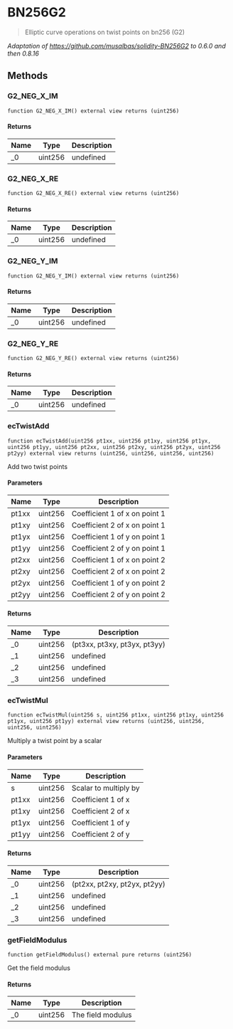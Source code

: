 # BN256G2

> Elliptic curve operations on twist points on bn256 (G2)

_Adaptation of https://github.com/musalbas/solidity-BN256G2 to 0.6.0 and then 0.8.16_

## Methods

### G2_NEG_X_IM

```solidity
function G2_NEG_X_IM() external view returns (uint256)
```

#### Returns

| Name | Type    | Description |
| ---- | ------- | ----------- |
| \_0  | uint256 | undefined   |

### G2_NEG_X_RE

```solidity
function G2_NEG_X_RE() external view returns (uint256)
```

#### Returns

| Name | Type    | Description |
| ---- | ------- | ----------- |
| \_0  | uint256 | undefined   |

### G2_NEG_Y_IM

```solidity
function G2_NEG_Y_IM() external view returns (uint256)
```

#### Returns

| Name | Type    | Description |
| ---- | ------- | ----------- |
| \_0  | uint256 | undefined   |

### G2_NEG_Y_RE

```solidity
function G2_NEG_Y_RE() external view returns (uint256)
```

#### Returns

| Name | Type    | Description |
| ---- | ------- | ----------- |
| \_0  | uint256 | undefined   |

### ecTwistAdd

```solidity
function ecTwistAdd(uint256 pt1xx, uint256 pt1xy, uint256 pt1yx, uint256 pt1yy, uint256 pt2xx, uint256 pt2xy, uint256 pt2yx, uint256 pt2yy) external view returns (uint256, uint256, uint256, uint256)
```

Add two twist points

#### Parameters

| Name  | Type    | Description                   |
| ----- | ------- | ----------------------------- |
| pt1xx | uint256 | Coefficient 1 of x on point 1 |
| pt1xy | uint256 | Coefficient 2 of x on point 1 |
| pt1yx | uint256 | Coefficient 1 of y on point 1 |
| pt1yy | uint256 | Coefficient 2 of y on point 1 |
| pt2xx | uint256 | Coefficient 1 of x on point 2 |
| pt2xy | uint256 | Coefficient 2 of x on point 2 |
| pt2yx | uint256 | Coefficient 1 of y on point 2 |
| pt2yy | uint256 | Coefficient 2 of y on point 2 |

#### Returns

| Name | Type    | Description                  |
| ---- | ------- | ---------------------------- |
| \_0  | uint256 | (pt3xx, pt3xy, pt3yx, pt3yy) |
| \_1  | uint256 | undefined                    |
| \_2  | uint256 | undefined                    |
| \_3  | uint256 | undefined                    |

### ecTwistMul

```solidity
function ecTwistMul(uint256 s, uint256 pt1xx, uint256 pt1xy, uint256 pt1yx, uint256 pt1yy) external view returns (uint256, uint256, uint256, uint256)
```

Multiply a twist point by a scalar

#### Parameters

| Name  | Type    | Description           |
| ----- | ------- | --------------------- |
| s     | uint256 | Scalar to multiply by |
| pt1xx | uint256 | Coefficient 1 of x    |
| pt1xy | uint256 | Coefficient 2 of x    |
| pt1yx | uint256 | Coefficient 1 of y    |
| pt1yy | uint256 | Coefficient 2 of y    |

#### Returns

| Name | Type    | Description                  |
| ---- | ------- | ---------------------------- |
| \_0  | uint256 | (pt2xx, pt2xy, pt2yx, pt2yy) |
| \_1  | uint256 | undefined                    |
| \_2  | uint256 | undefined                    |
| \_3  | uint256 | undefined                    |

### getFieldModulus

```solidity
function getFieldModulus() external pure returns (uint256)
```

Get the field modulus

#### Returns

| Name | Type    | Description       |
| ---- | ------- | ----------------- |
| \_0  | uint256 | The field modulus |
